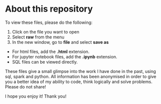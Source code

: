 # About this repository

To view these files, please do the following:

1. Click on the file you want to open
2. Select <b>raw</b> from the menu
3. In the new window, go to <b>file</b> and select <b>save as</b>
- For html files, add the <b>.html</b> extension.
- For jupyter notebook files, add the <b>.ipynb</b> extension.
- SQL files can be viewed directly.

These files give a small glimpse into the work I have done in the past, using sql, spark and python. All information has been anonymised in order to give you a better idea of my ability to code, think logically and solve problems. Please do not share!

I hope you enjoy it! Thank you!

